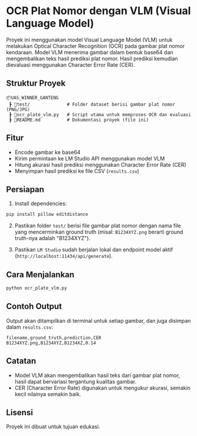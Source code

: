 
# OCR Plat Nomor dengan VLM (Visual Language Model)

Proyek ini menggunakan model Visual Language Model (VLM) untuk melakukan Optical Character Recognition (OCR) pada gambar plat nomor kendaraan. Model VLM menerima gambar dalam bentuk base64 dan mengembalikan teks hasil prediksi plat nomor. Hasil prediksi kemudian dievaluasi menggunakan Character Error Rate (CER).

## Struktur Proyek

```
📦UAS_WINNER_GANTENG
 ┣ 📂test/              # Folder dataset berisi gambar plat nomor (PNG/JPG)
 ┣ 📜ocr_plate_vlm.py   # Script utama untuk memproses OCR dan evaluasi
 ┣ 📜README.md          # Dokumentasi proyek (file ini)
```

## Fitur

- Encode gambar ke base64
- Kirim permintaan ke LM Studio API menggunakan model VLM
- Hitung akurasi hasil prediksi menggunakan Character Error Rate (CER)
- Menyimpan hasil prediksi ke file CSV (`results.csv`)

## Persiapan

1. Install dependencies:

```bash
pip install pillow editdistance
```

2. Pastikan folder `test/` berisi file gambar plat nomor dengan nama file yang mencerminkan ground truth (misal: `B1234XYZ.png` berarti ground truth-nya adalah "B1234XYZ").

3. Pastikan `LM Studio` sudah berjalan lokal dan endpoint model aktif (`http://localhost:11434/api/generate`).

## Cara Menjalankan

```bash
python ocr_plate_vlm.py
```

## Contoh Output

Output akan ditampilkan di terminal untuk setiap gambar, dan juga disimpan dalam `results.csv`:

```csv
filename,ground_truth,prediction,CER
B1234XYZ.png,B1234XYZ,B1234XZ,0.14
```

## Catatan

- Model VLM akan mengembalikan hasil teks dari gambar plat nomor, hasil dapat bervariasi tergantung kualitas gambar.
- CER (Character Error Rate) digunakan untuk mengukur akurasi, semakin kecil nilainya semakin baik.

## Lisensi

Proyek ini dibuat untuk tujuan edukasi.
